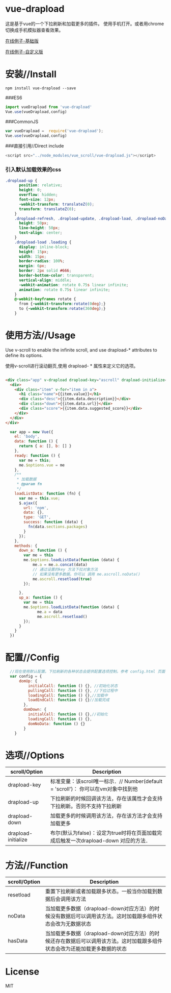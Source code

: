 # vue-drapload

这是基于vue的一个下拉刷新和加载更多的插件。
使用手机打开。或者用chrome切换成手机模拟器查看效果。

[在线例子-基础版](http://htmlpreview.github.io/?https://github.com/jy03078959/vue-drapload/blob/master/example/base.html)

[在线例子-自定义版](http://htmlpreview.github.io/?https://github.com/jy03078959/vue-drapload/blob/master/example/config.html)




# 安装//Install

```npm
npm install vue-drapload --save
```

###ES6

```JavaScript
import vueDrapload from 'vue-drapload'
Vue.use(vueDrapload,config)
```

###CommonJS

```JavaScript
var vueDrapload =  require('vue-drapload');
Vue.use(vueDrapload,config)
```

###直接引用//Direct include

```JavaScript
<script src="../node_modules/vue_scroll/vue-drapload.js"></script>
```
### 引入默认加载效果的css
```css
.dropload-up {
      position: relative;
      height: 0;
      overflow: hidden;
      font-size: 12px;
      -webkit-transform: translateZ(0);
      transform: translateZ(0);
    }
    .dropload-refresh, .dropload-update, .dropload-load, .dropload-noData {
      height: 50px;
      line-height: 50px;
      text-align: center;
    }
    .dropload-load .loading {
      display: inline-block;
      height: 15px;
      width: 15px;
      border-radius: 100%;
      margin: 6px;
      border: 2px solid #666;
      border-bottom-color: transparent;
      vertical-align: middle;
      -webkit-animation: rotate 0.75s linear infinite;
      animation: rotate 0.75s linear infinite;
    }
    @-webkit-keyframes rotate {
      from {-webkit-transform:rotate(0deg);}
      to {-webkit-transform:rotate(360deg);}
    }
```



# 使用方法//Usage

Use v-scroll to enable the infinite scroll, and use drapload-* attributes to define its options.

使用v-scroll进行滚动翻页,使用 drapload- * 属性来定义它的选项。

```HTML

<div class="app" v-drapload drapload-key="ascroll" drapload-initialize="true" drapload-down="down_a()" drapload-up="up_a()">
  <div>
    <div class="item" v-for="item in a">
      <h1 class="name">{{item.value}}</h1>
      <div class="desc">{{item.data.description}}</div>
      <div class="down">{{item.data.url}}</div>
      <div class="score">{{item.data.suggested_score}}</div>
    </div>
  </div>
</div>
```

```JavaScript
  var app = new Vue({
    el: 'body',
    data: function () {
      return { a: [], b: [] }
    },
    ready: function () {
      var me = this;
      me.$options.vue = me
    },
    /**
     * 加载数据
     * @param fn
     */
    loadListData: function (fn) {
      var me = this.vue;
      $.ajax({
        url: 'npm',
        data: {},
        type: 'GET',
        success: function (data) {
          fn(data.sections.packages)
        }
      });
    },
    methods: {
      down_a: function () {
        var me = this
        me.$options.loadListData(function (data) {
            me.a = me.a.concat(data)
            // 通过设置的key 方法下拉对象方法
            // 如果没有更多数据。你可以 调用 me.ascroll.noData()
            me.ascroll.resetload(true)
        });

      },
      up_a: function () {
        var me = this
        me.$options.loadListData(function (data) {
              me.a = data
              me.ascroll.resetload()
        });
      }
    }
  })
```




# 配置//Config

```JavaScript
  //现在使用默认配置。下拉刷新的各种状态会提供配置选项控制。参考 config.html 页面例子
  var config = {
      domUp: {
          initialCall: function () {}, //初始化状态
          pullingCall: function () {}, //下拉过程中
          loadingCall: function () {},//加载中
          loadEndCall: function () {}//加载完成
        },
        domDown: {
          initialCall: function () {},//初始化
          loadingCall: function () {},
          domNoData: function () {}
        }
    }
```

# 选项//Options

| scroll/Option | Description |
| ----- | ----- |
| drapload-key | 标准变量：该scroll唯一标示．// Number(default = 'scroll')： 你可以在vm对象中找到他 |
| drapload-up | 下拉刷新的时候回调该方法，存在该属性才会支持下拉刷新。否则不支持下拉刷新 |
| drapload-down |加载更多的时候调用该方法，存在该方法才会支持加载更多|
| drapload-initialize | 布尔(默认为false)：设定为true时将在页面加载完成后触发一次drapload-down 对应的方法．|

# 方法//Function

| scroll/Option | Description |
| ----- | ----- |
| resetload | 重置下拉刷新或者加载跟多状态。一般当你加载到数据后会调用该方法 |
| noData | 当加载更多数据（drapload-down对应方法）的时候没有数据后可以调用该方法。这时加载跟多组件状态会改为无数据状态 |
| hasData | 当加载更多数据（drapload-down对应方法）的时候还存在数据后可以调用该方法。这时加载跟多组件状态会改为还能加载更多数据的状态|

# License

MIT